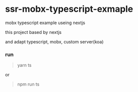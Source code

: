 # ssr-mobx-typescript-exmaple
mobx typescript example useing nextjs


this project based by nextjs

and adapt typescript, mobx, custom server(koa)



### run

> yarn ts

or 

> npm run ts